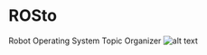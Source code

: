 # ROSto
Robot Operating System Topic Organizer
![alt text](https://github.com/[username]/[reponame]/blob/[branch]/logo.png?raw=true)
